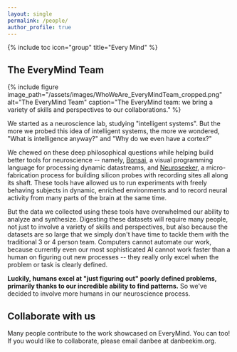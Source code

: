 ```yaml
---
layout: single
permalink: /people/
author_profile: true
---
```

{% include toc icon="group" title="Every Mind" %}

## The EveryMind Team

{% include figure image_path="/assets/images/WhoWeAre_EveryMindTeam_cropped.png" alt="The EveryMind Team" caption="The EveryMind team: we bring a variety of skills and perspectives to our collaborations." %}

We started as a neuroscience lab, studying "intelligent systems". But the more we probed this idea of intelligent systems, the more we wondered, "What is intelligence anyway?" and "Why do we even have a cortex?"

We chewed on these deep philosophical questions while helping build better tools for neuroscience -- namely, [Bonsai](https://bitbucket.org/horizongir/bonsai), a visual programming language for processing dynamic datastreams, and [Neuroseeker](http://neuroseeker.eu/), a micro-fabrication process for building silicon probes with recording sites all along its shaft. These tools have allowed us to run experiments with freely behaving subjects in dynamic, enriched environments and to record neural activity from many parts of the brain at the same time. 

But the data we collected using these tools have overwhelmed our ability to analyze and synthesize. Digesting these datasets will require many people, not just to involve a variety of skills and perspectives, but also because the datasets are so large that we simply don't have time to tackle them with the traditional 3 or 4 person team. Computers cannot automate our work, because currently even our most sophisticated AI cannot work faster than a human on figuring out new processes -- they really only excel when the problem or task is clearly defined. 

**Luckily, humans excel at "just figuring out" poorly defined problems, primarily thanks to our incredible ability to find patterns.** So we've decided to involve more humans in our neuroscience process. 

## Collaborate with us

Many people contribute to the work showcased on EveryMind. You can too! If you would like to collaborate, please email danbee at danbeekim.org. 
